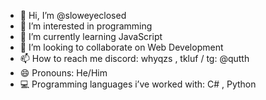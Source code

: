 - 👋 Hi, I’m @sloweyeclosed
- 👀 I’m interested in programming
- 🌱 I’m currently learning JavaScript 
- 💞️ I’m looking to collaborate on Web Development
- 📫 How to reach me discord: whyqzs , tkluf / tg: @qutth
- 😄 Pronouns: He/Him 
- 💻 Programming languages i’ve worked with: C# , Python 

<!---
sloweyeclosed/sloweyeclosed is a ✨ special ✨ repository because its `README.md` (this file) appears on your GitHub profile.
You can click the Preview link to take a look at your changes.
--->

